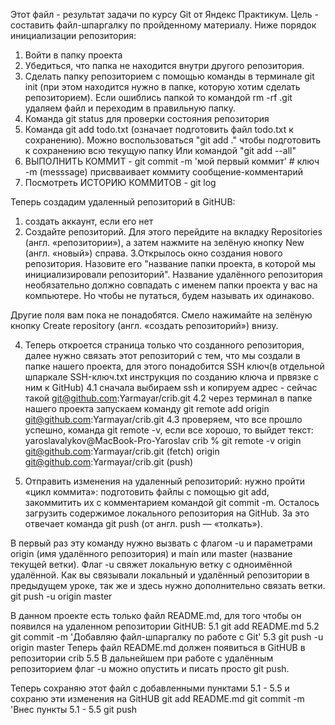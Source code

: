 Этот файл - результат задачи по курсу Git от Яндекс Практикум. Цель - составить файл-шпаргалку по пройденному материалу. Ниже порядок инициализации репозитория:

1. Войти в папку проекта
2. Убедиться, что папка не находится внутри другого репозитория.
3. Сделать папку репозиторием с помощью команды в терминале git init (при этом находится нужно в папке, которую хотим сделать репозиторием). 
Если ошиблись папкой то командой rm -rf .git удаляем файл и переходим в правильную папку.
4. Команда git status для проверки состояния репозитория
5. Команда git add todo.txt (означает подготовить файл todo.txt к сохранению).
Можно воспользоваться "git add ." чтобы подготовить к сохранению всю текущую папку
Или командой "git add --all"
6. ВЫПОЛНИТЬ КОММИТ - git commit -m 'мой первый коммит' # ключ -m (messsage) присвваивает коммиту сообщение-комментарий
7. Посмотреть ИСТОРИЮ КОММИТОВ - git log


Теперь создадим удаленный репозиторий в GitHUB:
1. создать аккаунт, если его нет
2. Создайте репозиторий. Для этого перейдите на вкладку Repositories (англ. «репозитории»), а затем нажмите на зелёную кнопку New (англ. «новый») справа.
3.Открылось окно создания нового репозитория. Назовите его "название папки проекта, в которой мы инициализировали репозиторий". Название удалённого репозитория необязательно должно совпадать с именем папки проекта у вас на компьютере. Но чтобы не путаться, будем называть их одинаково.

Другие поля вам пока не понадобятся. Смело нажимайте на зелёную кнопку Create repository (англ. «создать репозиторий») внизу.

4. Теперь откроется страница только что созданного репозитория, далее нужно связать этот репозиторий с тем, что мы создали в папке нашего проекта, для этого понадобится SSH ключ(в отдельной шпаркале SSH-ключ.txt инструкция по созданию ключа и првязке с ним к GitHub)
4.1 сначала выбираем ssh и копируем адрес - сейчас такой git@github.com:Yarmayar/crib.git
4.2 через терминал в папке нашего проекта запускаем команду 
git remote add origin git@github.com:Yarmayar/crib.git
4.3 проверяем, что все прошло успешно, команда git remote -v, если все хорошо, то выйдет текст:
yaroslavalykov@MacBook-Pro-Yaroslav crib % git remote -v
origin	git@github.com:Yarmayar/crib.git (fetch)
origin	git@github.com:Yarmayar/crib.git (push)

5. Отправить изменения на удаленный репозиторий: нужно пройти «цикл коммита»: подготовить файлы с помощью git add, закоммитить их с комментарием командой git commit -m. Осталось загрузить содержимое локального репозитория на GitHub. За это отвечает команда git push (от англ. push — «толкать»).

В первый раз эту команду нужно вызвать с флагом -u и параметрами origin (имя удалённого репозитория) и main или master (название текущей ветки). Флаг -u свяжет локальную ветку с одноимённой удалённой. Как вы связывали локальный и удалённый репозитории в предыдущем уроке, так же и здесь нужно дополнительно связать ветки. git push -u origin master

В данном проекте есть только файл README.md, для того чтобы он появился на удаленном репозитории GitHUB:
5.1 git add README.md
5.2 git commit -m 'Добавляю файл-шпаргалку по работе с Git'
5.3 git push -u origin master
Теперь файл README.md должен появиться в GitHUB в репозитории crib
5.5 В дальнейшем при работе с удалённым репозиторием флаг -u можно опустить и писать просто git push.

Теперь сохраняю этот файл с добавленными пунктами 5.1 - 5.5 и сохраню эти изменения на GitHUB
git add README.md
git commit -m 'Внес пункты 5.1 - 5.5
git push

